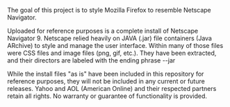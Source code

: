 The goal of this project is to style Mozilla Firefox to resemble Netscape Navigator.

Uploaded for reference purposes is a complete install of Netscape Navigator 9. Netscape relied heavily on JAVA (.jar) file containers (Java ARchive) to style and manage the user interface. Within many of those files were CSS files and image files (png, gif, etc.).  They have been extracted, and their directors are labeled with the ending phrase --jar

While the install files "as is" have been included in this repository for reference purposes, they will not be included in any current or future releases. Yahoo and AOL (American Online) and their respected partners retain all rights. No warranty or guarantee of functionality is provided.

